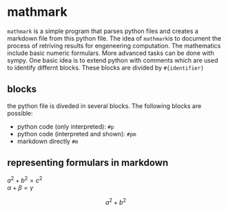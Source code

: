 # mathmark

`mathmark` is a simple program that parses python files and creates a markdown file from this python file. The idea of `mathmark`is to document the process of retriving results for engeneering computation. The mathematics include basic numeric formulars. More advanced tasks can be done with sympy.
One basic idea is to extend python with comments which are used to identify differnt blocks. These blocks are divided by `#{identifier}`

## blocks  

the python file is diveded in several blocks. The following blocks are possible:
- python code (only interpreted): `#p`
- python code (interpreted and shown): `#pm`
- markdown directly `#m`

## representing formulars in markdown

$a^2 + b^2 = c^2$  
$\alpha + \beta = \gamma$

$$
a^2 + b^2
$$

